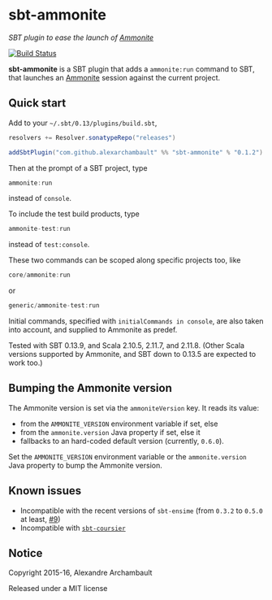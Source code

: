 # sbt-ammonite

*SBT plugin to ease the launch of [Ammonite](https://github.com/lihaoyi/Ammonite)*

[![Build Status](https://travis-ci.org/alexarchambault/sbt-ammonite.svg)](https://travis-ci.org/alexarchambault/sbt-ammonite)

**sbt-ammonite** is a SBT plugin that adds a `ammonite:run` command to SBT,
that launches an [Ammonite](https://github.com/lihaoyi/Ammonite) session
against the current project.

## Quick start

Add to your `~/.sbt/0.13/plugins/build.sbt`,
```scala
resolvers += Resolver.sonatypeRepo("releases")

addSbtPlugin("com.github.alexarchambault" %% "sbt-ammonite" % "0.1.2")
```

Then at the prompt of a SBT project, type
```scala
ammonite:run
```
instead of `console`.

To include the test build products, type
```scala
ammonite-test:run
```
instead of `test:console`.

These two commands can be scoped along specific projects too, like
```scala
core/ammonite:run
```
or
```scala
generic/ammonite-test:run
```

Initial commands, specified with `initialCommands in console`,
are also taken into account, and supplied to Ammonite as predef.

Tested with SBT 0.13.9, and Scala 2.10.5, 2.11.7, and 2.11.8. (Other Scala versions supported by Ammonite, and SBT down to 0.13.5 are expected
to work too.)

## Bumping the Ammonite version

The Ammonite version is set via the `ammoniteVersion` key. It reads its value:
- from the `AMMONITE_VERSION` environment variable if set, else
- from the `ammonite.version` Java property if set, else it
- fallbacks to an hard-coded default version (currently, `0.6.0`).

Set the `AMMONITE_VERSION` environment variable or the `ammonite.version` Java
property to bump the Ammonite version.

## Known issues

* Incompatible with the recent versions of `sbt-ensime` (from `0.3.2` to `0.5.0` at least, [#9](https://github.com/alexarchambault/sbt-ammonite/issues/9))
* Incompatible with [`sbt-coursier`](https://get-coursier.io)

## Notice

Copyright 2015-16, Alexandre Archambault

Released under a MIT license
